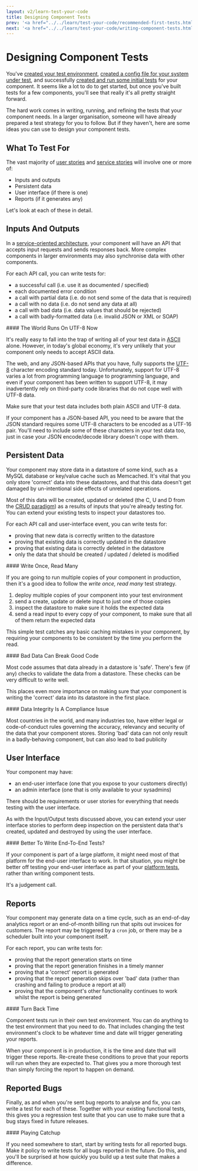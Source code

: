 ```yaml
---
layout: v2/learn-test-your-code
title: Designing Component Tests
prev: '<a href="../../learn/test-your-code/recommended-first-tests.html">Prev: Recommended First Tests</a>'
next: '<a href="../../learn/test-your-code/writing-component-tests.html">Next: Writing Component Tests</a>'
---
```

# Designing Component Tests

You've [created your test environment](defining-your-test-environment.html), [created a config file for your system under test](defining-your-system-under-test.html), and successfully [created and run some initial tests](recommended-first-tests.html) for your component. It seems like a lot to do to get started, but once you've built tests for a few components, you'll see that really it's all pretty straight forward.

The hard work comes in writing, running, and refining the tests that your component needs. In a larger organisation, someone will have already prepared a test strategy for you to follow. But if they haven't, here are some ideas you can use to design your component tests.

## What To Test For

The vast majority of [user stories](../fundamentals/user-stories.html) and [service stories](../fundamentals/service-stories.html) will involve one or more of:

* Inputs and outputs
* Persistent data
* User interface (if there is one)
* Reports (if it generates any)

Let's look at each of these in detail.

## Inputs And Outputs

In a [service-oriented architecture](http://en.wikipedia.org/wiki/Service-oriented_architecture), your component will have an API that accepts input requests and sends responses back.  More complex components in larger environments may also synchronise data with other components.

For each API call, you can write tests for:

* a successful call (i.e. use it as documented / specified)
* each documented error condition
* a call with partial data (i.e. do not send some of the data that is required)
* a call with no data (i.e. do not send any data at all)
* a call with bad data (i.e. data values that should be rejected)
* a call with badly-formatted data (i.e. invalid JSON or XML or SOAP)

<div class="callout warning" markdown="1">
#### The World Runs On UTF-8 Now

It's really easy to fall into the trap of writing all of your test data in [ASCII](http://en.wikipedia.org/wiki/ASCII) alone. However, in today's global economy, it's very unlikely that your component only needs to accept ASCII data.

The web, and any JSON-based APIs that you have, fully supports the [UTF-8](http://en.wikipedia.org/wiki/UTF-8) character encoding standard today. Unfortunately, support for UTF-8 varies a lot from programming language to programming language, and even if your component has been written to support UTF-8, it may inadvertently rely on third-party code libraries that do not cope well with UTF-8 data.

Make sure that your test data includes both plain ASCII and UTF-8 data.

If your component has a JSON-based API, you need to be aware that the JSON standard requires some UTF-8 characters to be encoded as a UTF-16 pair. You'll need to include some of these characters in your test data too, just in case your JSON encode/decode library doesn't cope with them.
</div>

## Persistent Data

Your component may store data in a datastore of some kind, such as a MySQL database or key/value cache such as Memcached. It's vital that you only store 'correct' data into these datastores, and that this data doesn't get damaged by un-intentional side effects of unrelated operations.

Most of this data will be created, updated or deleted (the C, U and D from the [CRUD paradigm](http://en.wikipedia.org/wiki/Create,_read,_update_and_delete)) as a results of inputs that you're already testing for. You can extend your existing tests to inspect your datastores too.

For each API call and user-interface event, you can write tests for:

* proving that new data is correctly written to the datastore
* proving that existing data is correctly updated in the datastore
* proving that existing data is correctly deleted in the datastore
* only the data that should be created / updated / deleted is modified

<div class="callout info" markdown="1">
#### Write Once, Read Many

If you are going to run multiple copies of your component in production, then it's a good idea to follow the _write once, read many_ test strategy.

1. deploy multiple copies of your component into your test environment
1. send a create, update or delete input to just one of those copies
1. inspect the datastore to make sure it holds the expected data
1. send a read input to every copy of your component, to make sure that all of them return the expected data

This simple test catches any basic caching mistakes in your component, by requiring your components to be consistent by the time you perform the read.
</div>

<div class="callout warning" markdown="1">
#### Bad Data Can Break Good Code

Most code assumes that data already in a datastore is 'safe'. There's few (if any) checks to validate the data from a datastore. These checks can be very difficult to write well.

This places even more importance on making sure that your component is writing the 'correct' data into its datastore in the first place.
</div>

<div class="callout warning" markdown="1">
#### Data Integrity Is A Compliance Issue

Most countries in the world, and many industries too, have either legal or code-of-conduct rules governing the accuracy, relevancy and security of the data that your component stores. Storing 'bad' data can not only result in a badly-behaving component, but can also lead to bad publicity
</div>

## User Interface

Your component may have:

* an end-user interface (one that you expose to your customers directly)
* an admin interface (one that is only available to your sysadmins)

There should be requirements or user stories for everything that needs testing with the user interface.

As with the Input/Output tests discussed above, you can extend your user interface stories to perform deep inspection on the persistent data that's created, updated and destroyed by using the user interface.

<div class="callout info" markdown="1">
#### Better To Write End-To-End Tests?

If your component is part of a large platform, it might need most of that platform for the end-user interface to work. In that situation, you might be better off testing your end-user interface as part of your [platform tests](../test-your-platform/index.html), rather than writing component tests.

It's a judgement call.
</div>

## Reports

Your component may generate data on a time cycle, such as an end-of-day analytics report or an end-of-month billing run that spits out invoices for customers. The report may be triggered by a `cron` job, or there may be a scheduler built into your component itself.

For each report, you can write tests for:

* proving that the report generation starts on time
* proving that the report generation finishes in a timely manner
* proving that a 'correct' report is generated
* proving that the report generation skips over 'bad' data (rather than crashing and failing to produce a report at all)
* proving that the component's other functionality continues to work whilst the report is being generated

<div class="callout info" markdown="1">
#### Turn Back Time

Component tests run in their own test environment. You can do anything to the test environment that you need to do. That includes changing the test environment's clock to be whatever time and date will trigger generating your reports.

When your component is in production, it is the time and date that will trigger these reports. Re-create these conditions to prove that your reports will run when they are expected to. That gives you a more thorough test than simply forcing the report to happen on demand.
</div>

## Reported Bugs

Finally, as and when you're sent bug reports to analyse and fix, you can write a test for each of these. Together with your existing functional tests, this gives you a regression test suite that you can use to make sure that a bug stays fixed in future releases.

<div class="callout info" markdown="1">
#### Playing Catchup

If you need somewhere to start, start by writing tests for all reported bugs. Make it policy to write tests for all bugs reported in the future.  Do this, and you'll be surprised at how quickly you build up a test suite that makes a difference.
</div>